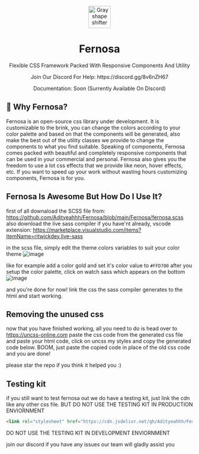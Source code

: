 <p align="center"><a href="#"><img src="https://user-images.githubusercontent.com/69644334/155681126-348b4471-51b6-4888-b28e-956af7dc2b46.svg" alt="Gray shape shifter" height="60"/></a></p>
<h1 align="center">Fernosa</h1>
<p align="center">Flexible CSS Framework Packed With Responsive Components And Utility</p>
<p align="center">Join Our Discord For Help: https://discord.gg/8v6nZH67</p>
<p align="center">Documentation: Soon (Surrently Available On Discord)</p>



## 👀 Why Fernosa?
Fernosa is an open-source css library under development. It is customizable to the brink, you can change the colors according to your color palette and based on that the components will be generated, also make the best out of the utility classes we provide to change the components to what you find suitable. Speaking of components, Fernosa comes packed with beautiful and completely responsive components that can be used in your commercial and personal. Fernosa also gives you the freedom to use a lot css effects that we provide like neon, hover effects, etc. If you want to speed up your work without wasting hours customizing components, Fernosa is for you.

## Fernosa Is Awesome But How Do I Use It?

first of all downaload the SCSS file from: https://github.com/Adityeahhh/Fernosa/blob/main/Fernosa/fernosa.scss
also download the live sass compiler if you have'nt already, vscode extension: https://marketplace.visualstudio.com/items?itemName=ritwickdey.live-sass

in the scss file, simply edit the theme colors variables to suit your color theme
![image](https://i.imgur.com/lj3U0Xc.png)

like for example add a color gold and set it's color value to ` #FFD700 `
after you setup the color palette, click on watch sass which appears on the bottom
![image](https://user-images.githubusercontent.com/69644334/154828106-453da218-27e1-4f4a-9b74-459a9c7ddb34.png)

and you're done for now! link the css the sass compiler generates to the html and start working.

## Removing the unused css
now that you have finished working, all you need to do is head over to https://uncss-online.com
paste the css code from the generated css file and paste your html code, click on uncss my styles and copy the generated code below.
BOOM, just paste the copied code in place of the old css code and you are done!

please star the repo if you think it helped you :)

## Testing kit

if you still want to test fernosa out we do have a testing kit, just link the cdn like any other css file. BUT DO NOT USE THE TESTING KIT IN PRODUCTION ENVIORNMENT
```html
<link rel="stylesheet" href="https://cdn.jsdelivr.net/gh/Adityeahhh/Fernosa@main/FernosaCSS/fernosa.css">
```
DO NOT USE THE TESTING KIT IN DEVELOPMENT ENVIORNMENT

join our discord if you have any issues our team will gladly assist you
